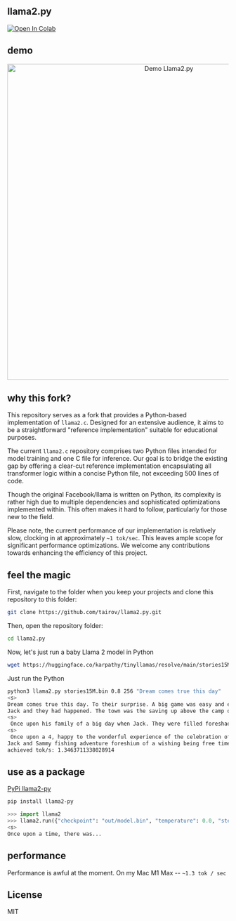 ## llama2.py

[![Open In Colab](https://colab.research.google.com/assets/colab-badge.svg)](https://colab.research.google.com/github/tairov/llama2.py/blob/master/llama2.ipynb)

## demo

<p align="center">
  <img src="assets/llama2.py-demo.gif" width="720" alt="Demo Llama2.py">
</p>


## why this fork?

This repository serves as a fork that provides a Python-based implementation of `llama2.c`. Designed for an extensive audience, it aims to be a straightforward "reference implementation" suitable for educational purposes.

The current `llama2.c` repository comprises two Python files intended for model training and one C file for inference. Our goal is to bridge the existing gap by offering a clear-cut reference implementation encapsulating all transformer logic within a concise Python file, not exceeding 500 lines of code.

Though the original Facebook/llama is written on Python, its complexity is rather high due to multiple dependencies and sophisticated optimizations implemented within. This often makes it hard to follow, particularly for those new to the field.

Please note, the current performance of our implementation is relatively slow, clocking in at approximately `~1 tok/sec`. This leaves ample scope for significant performance optimizations. We welcome any contributions towards enhancing the efficiency of this project.

## feel the magic

First, navigate to the folder when you keep your projects and clone this repository to this folder:

```bash
git clone https://github.com/tairov/llama2.py.git
```

Then, open the repository folder:

```bash
cd llama2.py
```

Now, let's just run a baby Llama 2 model in Python

```bash
wget https://huggingface.co/karpathy/tinyllamas/resolve/main/stories15M.bin
```

Just run the Python

```bash
python3 llama2.py stories15M.bin 0.8 256 "Dream comes true this day"
<s>
Dream comes true this day. To their surprise. A big game was easy and everyone was going on the day. Jack and they were playing beneath: life, free, butter! There was the time to think of the universe. There was very happy, fun and the joy and the following down below of this day they were there was a lot of a wide, new camping.
Jack and they had happened. The town was the saving up above the camp of the waves shor of their laughter, friendly journey of friendship to one. The night sky show of the end. Little ceremony, happy again.
<s>
 Once upon his family of a big day when Jack. They were filled foreshadowed happy and they were the joy filled this, different: the King of their appreciation they were to a wave to the spring limit. They were becoming Ruby, happy and the sunset of life of an amazing friendship and he had a robot.
<s>
 Once upon a 4, happy to the wonderful experience of the celebration of their friendship. Even the playground.
Jack and Sammy fishing adventure foreshium of a wishing being free time, happy. The generous adventure foreshly made it. The chance to
achieved tok/s: 1.3463711338028914
```

## use as a package
[PyPi llama2-py](https://pypi.org/project/llama2-py/)
```bash
pip install llama2-py
```

```python
>>> import llama2
>>> llama2.run({"checkpoint": "out/model.bin", "temperature": 0.0, "steps": 256, "prompt": None})
<s>
Once upon a time, there was...
```

## performance

Performance is awful at the moment. 
On my Mac M1 Max -- `~1.3 tok / sec`

## License

MIT
